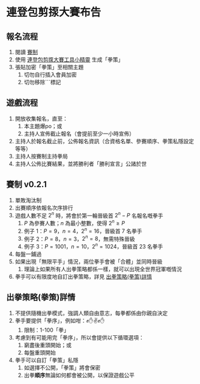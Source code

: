 # 連登包剪揼大賽布告

## 報名流程

1. 閱讀 [賽制](#賽制-v021)
2. 使用 [連登包剪揼大賽工具小精靈](https://ngfhk.github.io/rps-1001/) 生成「拳策」
3. 張貼加密「拳策」至相關主題
   1. 切勿自行插入會員加密
   2. 切勿移除```標記

## 遊戲流程

1. 開放收集報名，直至：
   1. 本主題爆po；或
   2. 主持人宣佈截止報名（會提前至少一小時宣佈）
2. 主持人於報名截止前，公佈報名資訊（合資格名單、參賽順序、拳策私隱設定等等）
3. 主持人按賽制主持拳局
4. 主持人公佈比賽結果，並將勝利者「勝利宣言」公諸於世

## 賽制 v0.2.1

1. 單敗淘汰制
2. 出賽順序依報名次序排行
3. 遊戲人數不足 $2^n$ 時，將會於第一輪晉級首 $2^n - P$ 名報名嘅拳手
   1. $P$ 為參賽人數；$n$ 為最小整數，使得 $2^n \ge P$
   2. 例子 1：$P = 9$，$n = 4$，$2^n = 16$，晉級首 $7$ 名拳手
   3. 例子 2：$P = 8$，$n = 3$，$2^n = 8$，無需特殊晉級
   4. 例子 3：$P = 1001$，$n = 10$，$2^n = 1024$，晉級首 $23$ 名拳手
4. 每盤一鋪過
5. 如果出現「無限平手」情況，兩位拳手會被「合體」並同時晉級
   1. 理論上如果所有人出拳策略都係一樣，就可以出現全世界冠軍嘅情況
6. 拳手可以有限度地自訂出拳策略，詳見 [出拳策略(拳策)詳情](#出拳策略拳策詳情)

## 出拳策略(拳策)詳情

1. 不提供隨機出拳模式，強調人類自由意志，每拳都係由你親自決定
2. 拳手要提供「拳序」，例如咁：✊✋✌️✊✋
   1. 限制：1-100「拳」
3. 考慮到有可能用完「拳序」，所以會提供以下循環選項：
   1. 窮盡後重頭開始；或
   2. 每盤重頭開始
4. 拳手可以自訂「拳策」私隱
   1. 如選擇不公開，「拳策」將會保密
   2. 出拳**順序**無論如何都會被公開，以保證遊戲公平
